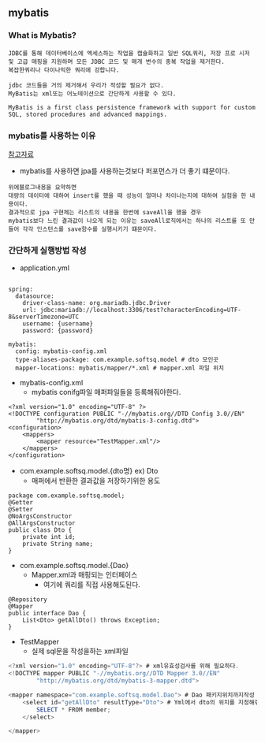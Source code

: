 ## mybatis


### What is Mybatis?
```
JDBC를 통해 데이터베이스에 엑세스하는 작업을 캡슐화하고 일반 SQL쿼리, 저장 프로 시저 및 고급 매핑을 지원하며 모든 JDBC 코드 및 매개 변수의 중복 작업을 제거한다.
복잡한쿼리나 다이나믹한 쿼리에 강합니다.

jdbc 코드들을 거의 제거해서 우리가 작성할 필요가 없다.
MyBatis는 xml또는 어노테이션으로 간단하게 사용할 수 있다.

MyBatis is a first class persistence framework with support for custom SQL, stored procedures and advanced mappings. 
```


### mybatis를 사용하는 이유
[참고자료](https://ofstack.com/Java/41020/difference-and-performance-comparison-between-mybatis-and-jpa.html)

- mybatis를 사용하면 jpa를 사용하는것보다 퍼포먼스가 더 좋기 떄문이다.

```
위에블로그내용을 요약하면
대량의 데이터에 대하여 insert를 했을 때 성능이 얼마나 차이나는지에 대하여 실험을 한 내용이다.
결과적으로 jpa 구현체는 리스트의 내용을 한번에 saveAll을 했을 경우
mybatis보다 느린 결과값이 나오게 되는 이유는 saveAll로직에서는 하나의 리스트를 또 만들어 각각 인스턴스를 save함수를 실행시키기 떄문이다.
```


### 간단하게 실행방법 작성

- application.yml

```

spring:
  datasource:
    driver-class-name: org.mariadb.jdbc.Driver
    url: jdbc:mariadb://localhost:3306/test?characterEncoding=UTF-8&serverTimezone=UTC
    username: {username}
    password: {password}

mybatis:
  config: mybatis-config.xml
  type-aliases-package: com.example.softsq.model # dto 모인곳 
  mapper-locations: mybatis/mapper/*.xml # mapper.xml 파일 위치 
```

- mybatis-config.xml
    - mybatis conifg파일 매퍼파일들을 등록해줘야한다.
```
<?xml version="1.0" encoding="UTF-8" ?>
<!DOCTYPE configuration PUBLIC "-//mybatis.org//DTD Config 3.0//EN"
        "http://mybatis.org/dtd/mybatis-3-config.dtd">
<configuration>
    <mappers>
        <mapper resource="TestMapper.xml"/>
    </mappers>
</configuration>
```

- com.example.softsq.model.{dto명} ex) Dto
    - 매퍼에서 반환한 결과값을 저장하기위한 용도

```
package com.example.softsq.model;
@Getter
@Setter
@NoArgsConstructor
@AllArgsConstructor
public class Dto {
    private int id;
    private String name;
}
```

- com.example.softsq.model.{Dao}
    - Mapper.xml과 매핑되는 인터페이스
        - 여기에 쿼리를 직접 사용해도된다.
```
@Repository
@Mapper
public interface Dao {
    List<Dto> getAllDto() throws Exception;
}
```


- TestMapper 
    - 실제 sql문을 작성을하는 xml파일

```java 
<?xml version="1.0" encoding="UTF-8"?> # xml유효성검사를 위해 필요하다.
<!DOCTYPE mapper PUBLIC "-//mybatis.org//DTD Mapper 3.0//EN"
        "http://mybatis.org/dtd/mybatis-3-mapper.dtd">

<mapper namespace="com.example.softsq.model.Dao"> # Dao 패키지위치까지작성
    <select id="getAllDto" resultType="Dto"> # Yml에서 dto의 위치를 지정해줘서 패키지위치까지는 작성안해도된다.
        SELECT * FROM member;
    </select>

</mapper>
```